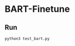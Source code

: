 <!--
 * @Author: your name
 * @Date: 2021-07-13 20:28:04
 * @LastEditTime: 2021-07-13 20:28:20
 * @LastEditors: Please set LastEditors
 * @Description: In User Settings Edit
 * @FilePath: /bart-finetune/README.md
-->

# BART-Finetune


## Run

```
python3 test_bart.py

```
